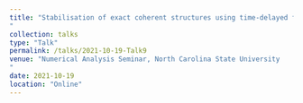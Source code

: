 ```yaml
---
title: "Stabilisation of exact coherent structures using time-delayed feedback in 2D turbulence 
"
collection: talks
type: "Talk"
permalink: /talks/2021-10-19-Talk9
venue: "Numerical Analysis Seminar, North Carolina State University 
"
date: 2021-10-19
location: "Online"
---
```

